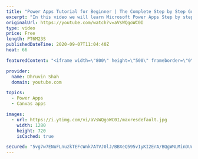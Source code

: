 ```yaml
---
title: "Power Apps Tutorial for Beginner | The Complete Step by Step Guide to start Power Apps Canvas App"
excerpt: "In this video we will learn Microsoft Power Apps Step by step. The series is dedicated for Microsoft Power Apps Beginners. This is the complete start to end Tutorial series for Beginners in Power Apps.  The entire tech series is best resource for Power Apps Beginners Tutorial from Start to End with Real"
originalUrl: https://youtube.com/watch?v=aVsWQgoWC0I
type: video
price: Free
length: PT6M23S
publishedDateTime: 2020-09-07T11:04:40Z
heat: 66

featuredContent: "<iframe width=\"800\" height=\"500\" frameborder=\"0\" src=\"https://www.youtube.com/embed/aVsWQgoWC0I\" allow=\"accelerometer; autoplay; encrypted-media; gyroscope; picture-in-picture\" allowfullscreen></iframe>"

provider:
  name: Dhruvin Shah
  domain: youtube.com

topics:
  - Power Apps
  - Canvas apps

images:
  - url: https://i.ytimg.com/vi/aVsWQgoWC0I/maxresdefault.jpg
    width: 1280
    height: 720
    isCached: true

secured: "5vg7w7ENuFLnuzkTEFcWnk7ATVJ0lJ/BBXeQ595vIyKI2ErA/BQgWNLMinDUutPJrKfegyV4+4ZBKFPKIrK2LIjQVASY8Evym2+Gq90ya0p6IPXoTLF1wzfz78+d/e/faf5o4ZlxMXautiR+J6T8mTYTFEUTQ7ebOUkyiozBkADh6BQYPdoE4Q4yNs19RmdeJNwpH0qAR4IHkKPORqJirB7H6jBgefTVzv5adRetEvVcolLwIK88/G3wa8TFmSI7wzWpd0wHRVuNK4HG++lpx/qsHWrz1q61olFPLUZc1FU3/o0+2M85P61joQmYedezuOzUBmmpJcYs4YRSjNZD5nLm+GCftJxl/nvI8PPOelM82xcz5UA6dLaTeVnW7prKIYwWA+vH4vmhgyHWRmodgNIcBuYmYVXX0pvQpPphbEA=;Yxh7ZBQXkf5Y8+wmY+XMOw=="
---
```


